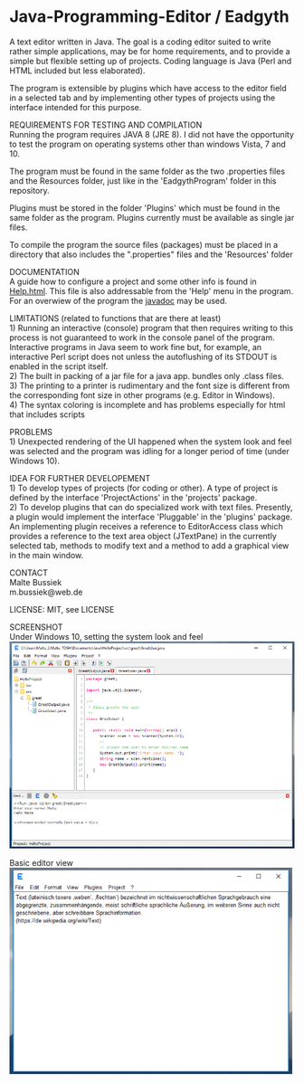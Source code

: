 # Java-Programming-Editor / Eadgyth
A text editor written in Java. The goal is a coding editor suited to write rather simple applications,
may be for home requirements, and to provide a simple but flexible setting up of projects. Coding
language is Java (Perl and HTML included but less elaborated).
<p>
The program is extensible by plugins which have access to the editor field in a selected tab and
by implementing other types of projects using the interface intended for this purpose.
<p>
REQUIREMENTS FOR TESTING AND COMPILATION<br>
Running the program requires JAVA 8 (JRE 8). I did not have the opportunity to test the program
on operating systems other than windows Vista, 7 and 10.<p>
The program must be found in the same folder as the two .properties files and the Resources
folder, just like in the 'EadgythProgram' folder in this repository.<p>
Plugins must be stored in the folder 'Plugins' which must be found in the same folder as the
program. Plugins currently must be available as single jar files.<p>
To compile the program the source files (packages) must be placed in a directory that also
includes the ".properties" files and the 'Resources' folder
<p>
DOCUMENTATION<br>
A guide how to configure a project and some other info is found in
<a href="https://rawgit.com/Eadgyth/Java-Programming-Editor/master/EadgythProgram/Resources/Help.html">Help.html</a>.
This file is also addressable from the 'Help' menu in the program. For an overwiew of the program the
<a href="https://rawgit.com/Eadgyth/Java-Programming-Editor/master/javadoc/index.html">javadoc</a>
may be used.
<p>
LIMITATIONS (related to functions that are there at least)<br> 
1) Running an interactive (console) program that then requires writing to this process is not
guaranteed to work in the console panel of the program. Interactive programs in Java seem to
work fine but, for example, an interactive Perl script does not unless the autoflushing of its
STDOUT is enabled in the script itself.
<br>
2) The built in packing of a jar file for a java app. bundles only .class files.
<br>
3) The printing to a printer is rudimentary and the font size is different from
the corresponding font size in other programs (e.g. Editor in Windows).
<br>
4) The syntax coloring is incomplete and has problems especially for html that includes scripts
<p>
PROBLEMS <br>
1) Unexpected rendering of the UI happened when the system look and feel was selected and the
program was idling for a longer period of time (under Windows 10).<br>
<p>
IDEA FOR FURTHER DEVELOPEMENT<br>
1) To develop types of projects (for coding or other). A type of project is defined by the
interface 'ProjectActions' in the 'projects' package.<br>
2) To develop plugins that can do specialized work with text files. Presently, a plugin would
implement the interface 'Pluggable' in the 'plugins' package. An implementing plugin receives
a reference to EditorAccess class which provides a reference to the text area object (JTextPane)
in the currently selected tab, methods to modify text and a method to add a graphical view in the
main window.
<p>
CONTACT<br>
Malte Bussiek<br>
m.bussiek@web.de<br>
<p>
LICENSE: MIT, see LICENSE<br>
<p>
SCREENSHOT<br>
Under Windows 10, setting the system look and feel<br>
<img src="Screenshots/Windows10SystemLAF.png" width="650"/>
<p>
Basic editor view<br>
<img src="Screenshots/SimpleEditorView.png" width="500"/>
